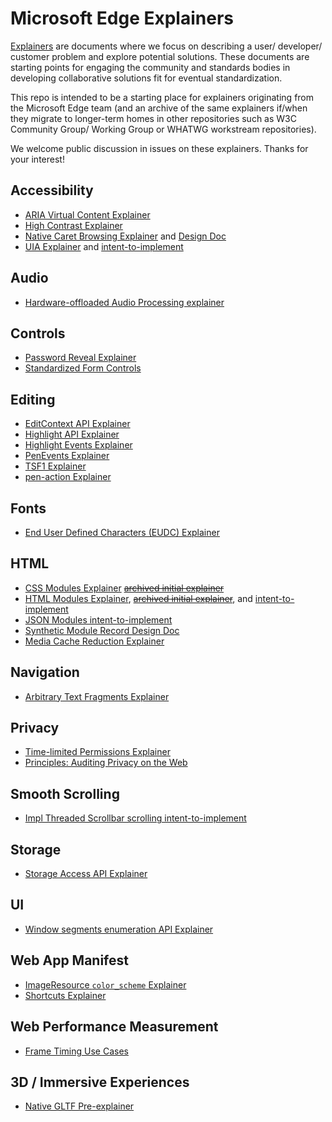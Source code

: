 # Microsoft Edge Explainers

[Explainers](https://w3ctag.github.io/explainers) are documents where we focus on describing a user/ developer/ customer problem and explore potential solutions. These documents are starting points for engaging the community and standards bodies in developing collaborative solutions fit for eventual standardization.

This repo is intended to be a starting place for explainers originating from the Microsoft Edge team (and an archive of the same explainers if/when they migrate to longer-term homes in other repositories such as W3C Community Group/ Working Group or WHATWG workstream repositories).

We welcome public discussion in issues on these explainers. Thanks for your interest! 

## Accessibility
* [ARIA Virtual Content Explainer](Accessibility/VirtualContent/explainer.md)
* [High Contrast Explainer](Accessibility/HighContrast/explainer.md)
* [Native Caret Browsing Explainer](Accessibility/CaretBrowsing/explainer.md) and [Design Doc](Accessibility/CaretBrowsing/designDoc.md)
* [UIA Explainer](Accessibility/UIA/explainer.md) and [intent-to-implement](Accessibility/UIA/i2i.md)

## Audio
* [Hardware-offloaded Audio Processing explainer](AudioOffload/explainer.md)

## Controls
* [Password Reveal Explainer](PasswordReveal/explainer.md)
* [Standardized Form Controls](https://github.com/WICG/form-controls-components)

## Editing
* [EditContext API Explainer](EditContext/explainer.md)
* [Highlight API Explainer](highlight/explainer.md)
* [Highlight Events Explainer](highlight/events-explainer.md)
* [PenEvents Explainer](PenEvents/explainer.md)
* [TSF1 Explainer](TSF1/explainer.md)
* [pen-action Explainer](PenAction/explainer.md)

## Fonts
* [End User Defined Characters (EUDC) Explainer](EUDC/explainer.md)
  
## HTML
* [CSS Modules Explainer](https://github.com/w3c/webcomponents/blob/gh-pages/proposals/css-modules-v1-explainer.md) ~~[archived initial explainer](CSSModules/v1Explainer.md)~~
* [HTML Modules Explainer](https://github.com/w3c/webcomponents/blob/gh-pages/proposals/html-modules-explainer.md), ~~[archived initial explainer](HTMLModules/explainer.md)~~, and [intent-to-implement](HTMLModules/i2i.md)
* [JSON Modules intent-to-implement](https://groups.google.com/a/chromium.org/forum/#!topic/blink-dev/ojwkySW-bpQ)
* [Synthetic Module Record Design Doc](SyntheticModules/designDoc.md)
* [Media Cache Reduction Explainer](MediaCacheReduction/explainer.md)

## Navigation
* [Arbitrary Text Fragments Explainer](Fragments/explainer.md)

## Privacy
* [Time-limited Permissions Explainer](TimeLimitedPermissions/Explainer.md)
* [Principles: Auditing Privacy on the Web](WebPrivacyAuditing/explainer.md)

## Smooth Scrolling
  * [Impl Threaded Scrollbar scrolling intent-to-implement](https://groups.google.com/a/chromium.org/forum/#!topic/input-dev/6ACOSDoAik4)

## Storage
* [Storage Access API Explainer](StorageAccessAPI/explainer.md)

## UI
* [Window segments enumeration API Explainer](Foldables/explainer.md)

## Web App Manifest
* [ImageResource `color_scheme` Explainer](ImageResource-color_scheme/explainer.md)
* [Shortcuts Explainer](Shortcuts/explainer.md)

## Web Performance Measurement
* [Frame Timing Use Cases](FrameTiming/use_cases.md)

## 3D / Immersive Experiences
* [Native GLTF Pre-explainer](https://github.com/immersive-web/proposals/issues/52)
